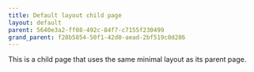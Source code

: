 ```yaml
---
title: Default layout child page
layout: default
parent: 5640e3a2-ff08-492c-84f7-c7155f230499
grand_parent: f28b5854-50f1-42d0-aead-2bf519c0d286
---
```


This is a child page that uses the same minimal layout as its parent page.
